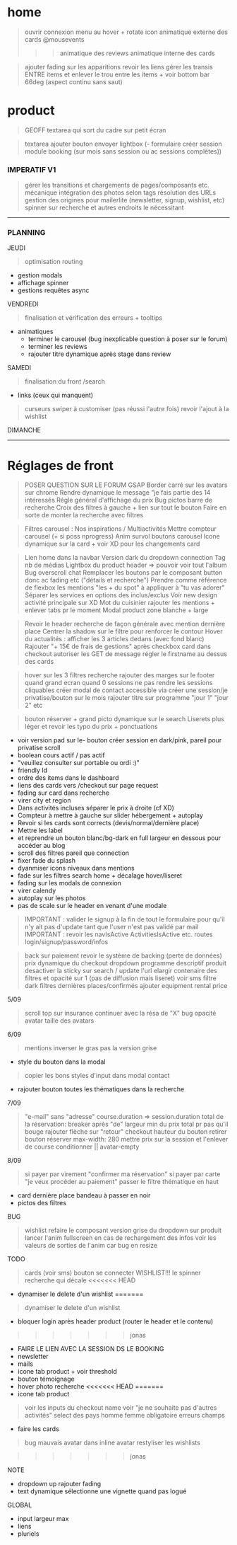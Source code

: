 # home
> ouvrir connexion menu au hover + rotate icon
> animatique externe des cards @mousevents
>>> animatique des reviews
> animatique interne des cards

> ajouter fading sur les apparitions
> revoir les liens
> gérer les transis ENTRE items et enlever le trou entre les items + voir bottom bar 66deg (aspect continu sans saut)

# product
> GEOFF textarea qui sort du cadre sur petit écran

> textarea ajouter bouton envoyer
> lightbox
> (- formulaire créer session module booking (sur mois sans session ou ac sessions complètes))

### IMPERATIF V1 ###
> gérer les transitions et chargements de pages/composants etc.
> mécanique intégration des photos selon tags
> résolution des URLs
 gestion des origines pour mailerlite (newsletter, signup, wishlist, etc)
> spinner sur recherche et autres endroits le nécessitant

____________________________________________

### PLANNING

JEUDI
> optimisation routing
  - gestion modals
  - affichage spinner
  - gestions requêtes async

VENDREDI
> finalisation et vérification des erreurs + tooltips
+ animatiques
  - terminer le carousel (bug inexplicable question à poser sur le forum)
  - terminer les reviews
  - rajouter titre dynamique après stage dans review

SAMEDI
> finalisation du front /search
+ links (ceux qui manquent)
> curseurs swiper à customiser (pas réussi l'autre fois)
> revoir l'ajout à la wishlist

DIMANCHE

___________________________


# Réglages de front

> POSER QUESTION SUR LE FORUM GSAP
> Border carré sur les avatars sur chrome
> Rendre dynamique le message "je fais partie des 14 intéressés
> Régle général d'affichage du prix
> Bug pictos barre de recherche
> Croix des filtres à gauche + lien sur tout le bouton
> Faire en sorte de monter la recherche avec filtres

> Filtres carousel : Nos inspirations / Multiactivités
> Mettre compteur carousel (+ si poss nprogress)
> Anim survol boutons carousel
> Icone dynamique sur la card + voir XD pour les changements card

> Lien home dans la navbar
> Version dark du dropdown connection
> Tag nb de médias
> Lightbox du product header => pouvoir voir tout l'album
> Bug overscroll chat
> Remplacer les boutons par le composant button donc ac fading etc ("détails et recherche")
> Prendre comme référence de flexbox les mentions "les + du spot" à appliquer à "tu vas adorer"
> Séparer les services en options des inclus/exclus
> Voir new design activité principale sur XD
> Mot du cuisinier rajouter les mentions + enlever tabs pr le moment
> Modal product zone blanche + large

> Revoir le header recherche de façon générale avec mention dernière place
> Centrer la shadow sur le filtre pour renforcer le contour
> Hover du actualités : afficher les 3 articles dedans (avec fond blanc)
> Rajouter "+ 15€ de frais de gestions" après checkbox card dans checkout
> autoriser les GET de message
> régler le firstname au dessus des cards

> hover sur les 3 filtres recherche
> rajouter des marges sur le footer quand grand ecran
> quand 0 sessions ne pas rendre les sessions cliquables
> créer modal de contact accessible via créer une session/je privatise/bouton sur le mois
> rajouter titre sur programme "jour 1" "jour 2" etc


> bouton réserver + grand
> picto dynamique sur le search
> Liserets plus léger et revoir les typo du prix + ponctuations
- voir version pad sur le- bouton créer session en dark/pink, pareil pour privatise scroll
- boolean cours actif / pas actif
- "veuillez consulter sur portable ou ordi :)"
- friendly Id
- ordre des items dans le dashboard
- liens des cards vers /checkout sur page request
- fading sur card dans recherche
- virer city et region
- Dans activités incluses séparer le prix à droite (cf XD)
- Compteur à mettre à gauche sur slider hébergement + autoplay
- Revoir si les cards sont corrects (devis/normal/dernière place)
- Mettre les label
- et reprendre un bouton blanc/bg-dark en full largeur en dessous pour accéder au blog
- scroll des filtres pareil que connection
- fixer fade du splash
- dyanmiser icons niveaux dans mentions
- fade sur les filtres search home + décalage hover/liseret
- fading sur les modals de connexion
- virer calendy
- autoplay sur les photos
- pas de scale sur le header en venant d'une modale

> IMPORTANT : valider le signup à la fin de tout le formulaire pour qu'il n'y ait pas d'update tant que l'user n'est pas validé par mail
> IMPORTANT : revoir les navIsActive ActivitiesIsActive etc.
> routes login/signup/password/infos

> back sur paiement
> revoir le système de backing (perte de données)
> prix dynamique du checkout
> dropdown
> programme descriptif produit
> desactiver la sticky sur search / update l'url
> elargir contenaire des filtres et opacité sur 1 (pas de diffusion mais liseret)
> voir sms filtre dark
> filtres dernières places/confirmés
> ajouter equipment rental price

5/09
> scroll top sur insurance
> continuer avec la résa de "X" bug
> opacité avatar
> taille des avatars

6/09
> mentions inverser le gras
> pas la version grise
- style du bouton dans la modal
> copier les bons styles d'input dans modal contact
- rajouter bouton toutes les thématiques dans la recherche

7/09
> "e-mail" sans "adresse"
> course.duration => session.duration
> total de la réservation: breaker après "de"
> largeur min du prix total pr pas qu'il bouge
> rajouter flèche sur "retour" checkout
> hauteur du bouton retirer
> bouton réserver max-width: 280
> mettre prix sur la session et l'enlever de course
> conditionner || avatar-empty

8/09
> si payer par virement "confirmer ma réservation"
> si payer par carte "je veux procéder au paiement"
> passer le filtre thématique en haut
- card dernière place bandeau à passer en noir
- pictos des filtres

BUG
> wishlist refaire le composant
> version grise du dropdown sur produit
> lancer l'anim fullscreen en cas de rechargement des infos
> voir les valeurs de sorties de l'anim car bug en resize

TODO
> cards (voir sms)
> bouton se connecter
> WISHLIST!!!
> le spinner recherche qui décale
<<<<<<< HEAD
- dynamiser le delete d'un wishlist
=======
> dynamiser le delete d'un wishlist
- bloquer login après header product (router le header et le contenu)
>>>>>>> jonas
- FAIRE LE LIEN AVEC LA SESSION DS LE BOOKING
- newsletter
- mails
- icone tab product + voir threshold
- bouton témoignage
- hover photo recherche
<<<<<<< HEAD
=======
- icone tab product
> voir les inputs du checkout name
> voir "je ne souhaite pas d'autres activités"
> select des pays
> homme femme obligatoire
> erreurs champs
- faire les cards
> bug mauvais avatar dans inline avatar
> restyliser les wishlists

>>>>>>> jonas

NOTE
- dropdown up rajouter fading
- text dynamique sélectionne une vignette quand pas logué

GLOBAL
- input largeur max
- liens
- pluriels

